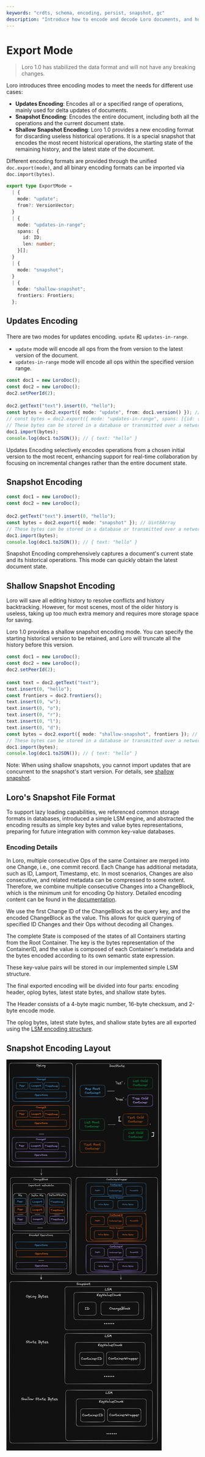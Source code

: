 ```yaml
---
keywords: "crdts, schema, encoding, persist, snapshot, gc"
description: "Introduce how to encode and decode Loro documents, and how to persist data"
---
```


# Export Mode

> Loro 1.0 has stabilized the data format and will not have any breaking
> changes.

Loro introduces three encoding modes to meet the needs for different use cases:

- **Updates Encoding**: Encodes all or a specified range of operations, mainly
  used for delta updates of documents.
- **Snapshot Encoding**: Encodes the entire document, including both all the
  operations and the current document state.
- **Shallow Snapshot Encoding**: Loro 1.0 provides a new encoding format for
  discarding useless historical operations. It is a special snapshot that
  encodes the most recent historical operations, the starting state of the
  remaining history, and the latest state of the document.

Different encoding formats are provided through the unified `doc.export(mode)`,
and all binary encoding formats can be imported via `doc.import(bytes)`.

```ts
export type ExportMode =
  | {
    mode: "update";
    from?: VersionVector;
  }
  | {
    mode: "updates-in-range";
    spans: {
      id: ID;
      len: number;
    }[];
  }
  | {
    mode: "snapshot";
  }
  | {
    mode: "shallow-snapshot";
    frontiers: Frontiers;
  };
```

## Updates Encoding

There are two modes for updates encoding. `update` 和 `updates-in-range`.

- `update` mode will encode all ops from the from version to the latest version
  of the document.
- `updates-in-range` mode will encode all ops within the specified version
  range.

```ts
const doc1 = new LoroDoc();
const doc2 = new LoroDoc();
doc2.setPeerId(2);

doc2.getText("text").insert(0, "hello");
const bytes = doc2.export({ mode: "update", from: doc1.version() }); // Uint8Array
// const bytes = doc2.export({ mode: "updates-in-range", spans: [{id: { peer: 2, counter: 0 }, len: 1}] });
// These bytes can be stored in a database or transmitted over a network.
doc1.import(bytes);
console.log(doc1.toJSON()); // { text: "hello" }
```

Updates Encoding selectively encodes operations from a chosen initial version to
the most recent, enhancing support for real-time collaboration by focusing on
incremental changes rather than the entire document state.

## Snapshot Encoding

```ts
const doc1 = new LoroDoc();
const doc2 = new LoroDoc();

doc2.getText("text").insert(0, "hello");
const bytes = doc2.export({ mode: "snapshot" }); // Uint8Array
// These bytes can be stored in a database or transmitted over a network.
doc1.import(bytes);
console.log(doc1.toJSON()); // { text: "hello" }
```

Snapshot Encoding comprehensively captures a document's current state and its
historical operations. This mode can quickly obtain the latest document state.

## Shallow Snapshot Encoding

Loro will save all editing history to resolve conflicts and history
backtracking. However, for most scenes, most of the older history is useless,
taking up too much extra memory and requires more storage space for saving.

Loro 1.0 provides a shallow snapshot encoding mode. You can specify the starting
historical version to be retained, and Loro will truncate all the history before
this version.

```ts
const doc1 = new LoroDoc();
const doc2 = new LoroDoc();
doc2.setPeerId(2);

const text = doc2.getText("text");
text.insert(0, "hello");
const frontiers = doc2.frontiers();
text.insert(0, "w");
text.insert(0, "o");
text.insert(0, "r");
text.insert(0, "l");
text.insert(0, "d");
const bytes = doc2.export({ mode: "shallow-snapshot", frontiers }); // Uint8Array
// These bytes can be stored in a database or transmitted over a network.
doc1.import(bytes);
console.log(doc1.toJSON()); // { text: "hello" }
```

Note: When using shallow snapshots, you cannot import updates that are
concurrent to the snapshot's start version. For details, see
[shallow snapshot](/docs/advanced/shallow_snapshot).

## Loro's Snapshot File Format

To support lazy loading capabilities, we referenced common storage formats in
databases, introduced a simple LSM engine, and abstracted the encoding results
as simple key bytes and value bytes representations, preparing for future
integration with common key-value databases.

### Encoding Details

In Loro, multiple consecutive Ops of the same Container are merged into one
Change, i.e., one commit record. Each Change has additional metadata, such as
ID, Lamport, Timestamp, etc. In most scenarios, Changes are also consecutive,
and related metadata can be compressed to some extent. Therefore, we combine
multiple consecutive Changes into a ChangeBlock, which is the minimum unit for
encoding Op history. Detailed encoding content can be found in the
[documentation](https://github.com/loro-dev/loro/blob/dev/crates/loro-internal/src/oplog/change_store/block_encode.rs).

We use the first Change ID of the ChangeBlock as the query key, and the encoded
ChangeBlock as the value. This allows for quick querying of specified ID Changes
and their Ops without decoding all Changes.

The complete State is composed of the states of all Containers starting from the
Root Container. The key is the bytes representation of the ContainerID, and the
value is composed of each Container's metadata and the bytes encoded according
to its own semantic state expression.

These key-value pairs will be stored in our implemented simple LSM structure.

The final exported encoding will be divided into four parts: encoding header,
oplog bytes, latest state bytes, and shallow state bytes.

The Header consists of a 4-byte magic number, 16-byte checksum, and 2-byte
encode mode.

The oplog bytes, latest state bytes, and shallow state bytes are all exported
using the
[LSM encoding structure](https://github.com/loro-dev/loro/blob/dev/crates/kv-store/src/lib.rs).

## Snapshot Encoding Layout

![](../advanced/shallow-imgs/image-4.png)

